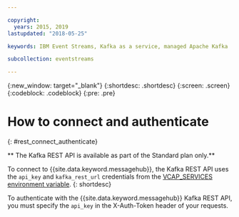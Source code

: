 ```yaml
---

copyright:
  years: 2015, 2019
lastupdated: "2018-05-25"

keywords: IBM Event Streams, Kafka as a service, managed Apache Kafka

subcollection: eventstreams

---
```


{:new_window: target="_blank"}
{:shortdesc: .shortdesc}
{:screen: .screen}
{:codeblock: .codeblock}
{:pre: .pre}

# How to connect and authenticate
{: #rest_connect_authenticate}

<!-- info moved to eventstreams025.md because of doc app changes -->
** The Kafka REST API is available as part of the Standard plan only.**
<br/>

To connect to {{site.data.keyword.messagehub}}, the Kafka REST API uses the <code>api_key</code> and <code>kafka_rest_url</code>
credentials from the [VCAP_SERVICES environment variable](/docs/services/EventStreams?topic=eventstreams-connecting).
{: shortdesc}

To authenticate with the {{site.data.keyword.messagehub}} Kafka REST API, you must specify the <code>api_key</code> in the X-Auth-Token header of your requests.
